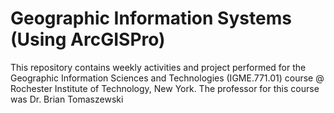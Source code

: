 # Geographic Information Systems (Using ArcGISPro)

This repository contains weekly activities and project performed for the Geographic Information Sciences and Technologies (IGME.771.01) course @ Rochester Institute of Technology, New York. The professor for this course was Dr. Brian Tomaszewski
